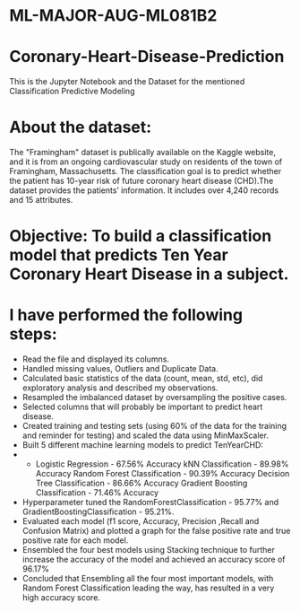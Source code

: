 # ML-MAJOR-AUG-ML081B2
# Coronary-Heart-Disease-Prediction
This is the Jupyter Notebook and the Dataset for the mentioned Classification Predictive Modeling

# About the dataset:
The "Framingham" dataset is publically available on the Kaggle website, and it is from an ongoing cardiovascular study on residents of the town of Framingham, Massachusetts. The classification goal is to predict whether the patient has 10-year risk of future coronary heart disease (CHD).The dataset provides the patients’ information. It includes over 4,240 records and 15 attributes.

# Objective: To build a classification model that predicts Ten Year Coronary Heart Disease in a subject.
# I have performed the following steps:
- Read the file and displayed its columns.
- Handled missing values, Outliers and Duplicate Data.
- Calculated basic statistics of the data (count, mean, std, etc), did exploratory analysis and described my observations.
- Resampled the imbalanced dataset by oversampling the positive cases.
- Selected columns that will probably be important to predict heart disease.
- Created training and testing sets (using 60% of the data for the training and reminder for testing) and scaled the data using MinMaxScaler.
- Built 5 different machine learning models to predict TenYearCHD:
- - Logistic Regression - 67.56% Accuracy
                  kNN Classification - 89.98% Accuracy
Random Forest Classification - 90.39% Accuracy
Decision Tree Classification - 86.66% Accuracy
Gradient Boosting Classification - 71.46% Accuracy
- Hyperparameter tuned the RandomForestClassification - 95.77% and GradientBoostingClassification - 95.21%.
- Evaluated each model (f1 score, Accuracy, Precision ,Recall and Confusion Matrix) and plotted a graph for the false positive rate and true positive rate for each model.
- Ensembled the four best models using Stacking technique to further increase the accuracy of the model and achieved an accuracy score of 96.17%
- Concluded that Ensembling all the four most important models, with Random Forest Classification leading the way, has resulted in a very high accuracy score.
